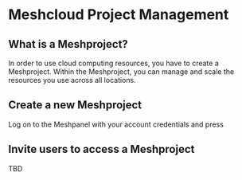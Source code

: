 # Meshcloud Project Management

## What is a Meshproject?

In order to use cloud computing resources, you have to create a Meshproject. Within the Meshproject, you can manage and scale the resources you use across all locations.

## Create a new Meshproject

Log on to the Meshpanel with your account credentials and press 

## Invite users to access a Meshproject

TBD

